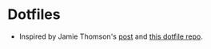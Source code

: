 # Dotfiles

- Inspired by Jamie Thomson's [post](https://medium.com/@jamiekt/vscode-devcontainer-with-zsh-oh-my-zsh-and-agnoster-theme-8adf884ad9f6) and [this dotfile repo](https://github.com/jamiekt/dotfiles).
